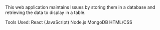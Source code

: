This web application maintains Issues by storing them in a database and retrieving the data to display in a table.

Tools Used:
React (JavaScript)
Node.js
MongoDB
HTML/CSS 